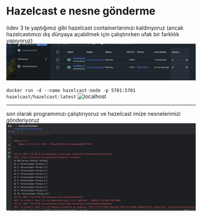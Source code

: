# Hazelcast e nesne gönderme

ödev 3 te yaptığımız gibi hazelcast containerlarımızı kaldırıyoruz
(ancak hazelcastımızı dış dünyaya açabilmek için çalıştırırken ufak bir farklılık yapıyoruz)
![containerlar](/homework5/containerCalisiyor.png)

`docker run -d --name hazelcast-node -p 5701:5701 hazelcast/hazelcast:latest`
![localhost](/homework5/containeriDi%C5%9FDunya.png)

---

son olarak programımızı çalıştırıyoruz ve hazelcast imize nesnelerimizi gönderiyoruz
![hazelcast](/homework5/nesnelerEklendi.png)